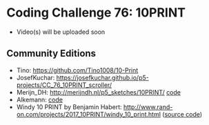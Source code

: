 # Coding Challenge 76: 10PRINT
* Video(s) will be uploaded soon

## Community Editions
* Tino: https://github.com/Tino1008/10-Print
* JosefKuchar: https://josefkuchar.github.io/p5-projects/CC_76_10PRINT_scroller/
* Merijn_DH: http://merijndh.nl/p5_sketches/10PRINT/ [code](http://merijndh.nl/p5_sketches/10PRINT/p5_10PRINT.js)
* Alkemann: [code](https://gist.github.com/alkemann/23c5dc3f4129f8223bcf5f14f9b3accf)
* Windy 10 PRINT by Benjamin Habert: http://www.rand-on.com/projects/2017_10PRINT/windy_10_print.html  ([source code](https://github.com/BenjaminHabert/rand-on/blob/master/_projects/2017_10PRINT/windy_10_print.js))
